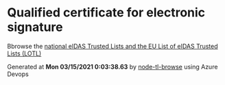 # Qualified certificate for electronic signature 
 Bbrowse the [national eIDAS Trusted Lists and the EU List of eIDAS Trusted Lists (LOTL)](https://webgate.ec.europa.eu/tl-browser/#/) 
 
 
Generated at **Mon 03/15/2021  0:03:38.63** by [node-tl-browse](https://github.com/ymedlop/node-tl-browser) using Azure Devops 
